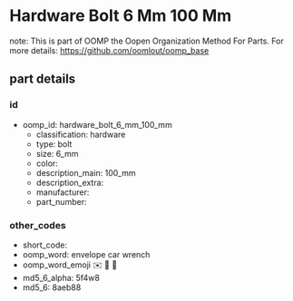 # Hardware Bolt 6 Mm 100 Mm  

note: This is part of OOMP the Oopen Organization Method For Parts. For more details: https://github.com/oomlout/oomp_base

##  part details





### id
* oomp_id: hardware_bolt_6_mm_100_mm
  * classification: hardware
  * type: bolt
  * size: 6_mm
  * color: 
  * description_main: 100_mm
  * description_extra: 
  * manufacturer: 
  * part_number: 

### other_codes
* short_code: 
* oomp_word: envelope car wrench
* oomp_word_emoji :envelope: :car: :wrench:
* md5_6_alpha: 5f4w8
* md5_6: 8aeb88